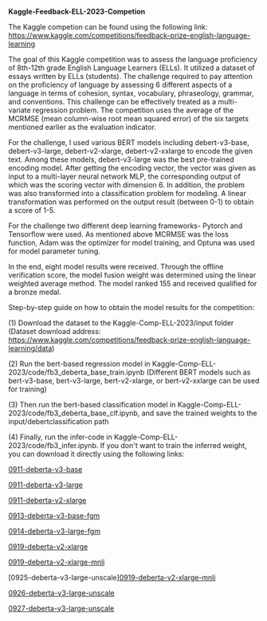 **Kaggle-Feedback-ELL-2023-Competion**

The Kaggle competion can be found using the following link:
https://www.kaggle.com/competitions/feedback-prize-english-language-learning

The goal of this Kaggle competition was to assess the language proficiency of 8th-12th grade English Language Learners (ELLs). It utilized a dataset of essays written by ELLs (students). The challenge required to pay attention on the proficiency of language by assessing 6 different aspects of a language in terms of cohesion, syntax, vocabulary, phraseology, grammar, and conventions. This challenge can be effectively treated as a multi-variate regression problem. The competition uses the average of the MCRMSE (mean column-wise root mean squared error) of the six targets mentioned earlier as the evaluation indicator. 

For the challenge, I used various BERT models including debert-v3-base, debert-v3-large, debert-v2-xlarge, debert-v2-xxlarge to encode the given text. Among these models, debert-v3-large was the best pre-trained encoding model. After getting the encoding vector, the vector was given as input to a multi-layer neural network MLP, the corresponding output of which was the scoring vector with dimension 6. In addition, the problem was also transformed into a classification problem for modeling. A linear transformation was performed on the output result (between 0-1) to obtain a score of 1-5.

For the challenge two different deep learning frameworks- Pytorch and Tensorflow were used. As mentioned above MCRMSE was the loss function, Adam was the optimizer for model training, and Optuna was used for model parameter tuning. 

In the end, eight model results were received. Through the offline verification score, the model fusion weight was determined using the linear weighted average method. The model ranked 155 and received qualified for a bronze medal. 

Step-by-step guide on how to obtain the model results for the competition:
 
(1) Download the dataset to the Kaggle-Comp-ELL-2023/input folder (Dataset download address: https://www.kaggle.com/competitions/feedback-prize-english-language-learning/data)

(2) Run the bert-based regression model in Kaggle-Comp-ELL-2023/code/fb3_deberta_base_train.ipynb (Different BERT models such as bert-v3-base, bert-v3-large, bert-v2-xlarge, or bert-v2-xxlarge can be used for training)

(3) Then run the bert-based classification model in Kaggle-Comp-ELL-2023/code/fb3_deberta_base_clf.ipynb, and save the trained weights to the input/debertclassification path

(4) Finally, run the infer-code in Kaggle-Comp-ELL-2023/code/fb3_infer.ipynb. If you don't want to train the inferred weight, you can download it directly using the following links: 

[0911-deberta-v3-base](https://www.kaggle.com/datasets/kojimar/0911-deberta-v3-base)

[0911-deberta-v3-large](https://www.kaggle.com/datasets/kojimar/0911-deberta-v3-large)

[0911-deberta-v2-xlarge](https://www.kaggle.com/datasets/kojimar/0911-deberta-v2-xlarge)

[0913-deberta-v3-base-fgm](https://www.kaggle.com/datasets/kojimar/0913-deberta-v3-base-fgm)

[0914-deberta-v3-large-fgm](https://www.kaggle.com/datasets/kojimar/0914-deberta-v3-large-fgm)

[0919-deberta-v2-xlarge](https://www.kaggle.com/datasets/kojimar/0919-deberta-v2-xlarge)

[0919-deberta-v2-xlarge-mnli](https://www.kaggle.com/datasets/kojimar/0919-deberta-v2-xlarge-mnli)

[0925-deberta-v3-large-unscale][0919-deberta-v2-xlarge-mnli](https://www.kaggle.com/datasets/kojimar/0925-deberta-v3-large-unscale)

[0926-deberta-v3-large-unscale](https://www.kaggle.com/datasets/kojimar/0926-deberta-v3-large-unscale)

[0927-deberta-v3-large-unscale](https://www.kaggle.com/datasets/kojimar/0927-deberta-v3-large-unscale)
